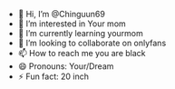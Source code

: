 - 👋 Hi, I’m @Chinguun69
- 👀 I’m interested in Your mom
- 🌱 I’m currently learning yourmom
- 💞️ I’m looking to collaborate on onlyfans
- 📫 How to reach me you are black
- 😄 Pronouns: Your/Dream
- ⚡ Fun fact: 20 inch

<!---
Chinguun69/Chinguun69 is a ✨ special ✨ repository because its `README.md` (this file) appears on your GitHub profile.
You can click the Preview link to take a look at your changes.
--->

